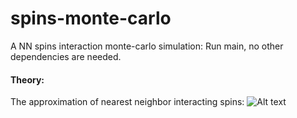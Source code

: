 # spins-monte-carlo
A NN spins interaction monte-carlo simulation:
Run main, no other dependencies are needed.
#### Theory:
The approximation of nearest neighbor interacting spins:
![Alt text]([http://url/to/img.png](https://github.com/nircko/spins-monte-carlo/blob/main/NN_Hamiltonian.png))
